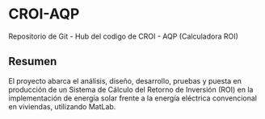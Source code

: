 # CROI-AQP

Repositorio de Git - Hub del codigo de CROI - AQP (Calculadora ROI)

## Resumen
El proyecto abarca el análisis, diseño, desarrollo, pruebas y puesta en producción de un Sistema de Cálculo del Retorno de Inversión (ROI) en la implementación de energía solar frente a la energía eléctrica convencional en viviendas, utilizando MatLab.
